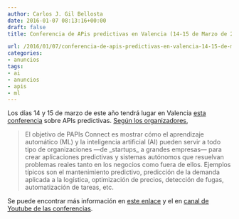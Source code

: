 ```yaml
---
author: Carlos J. Gil Bellosta
date: 2016-01-07 08:13:16+00:00
draft: false
title: Conferencia de APis predictivas en Valencia (14-15 de Marzo de 2016)

url: /2016/01/07/conferencia-de-apis-predictivas-en-valencia-14-15-de-marzo-de-2016/
categories:
- anuncios
tags:
- ai
- anuncios
- apis
- ml
---
```


Los días 14 y 15 de marzo de este año tendrá lugar en Valencia [esta conferencia](http://www.papis.io/connect) sobre APIs predictivas. [Según los organizadores](https://papis-cfp.herokuapp.com/events/papis-connect-valencia),



<blockquote>El objetivo de PAPIs Connect es mostrar cómo el aprendizaje automático (ML) y la inteligencia artificial (AI) pueden servir a todo tipo de organizaciones —de _startups_ a grandes empresas— para crear aplicaciones predictivas y sistemas autónomos que resuelvan problemas reales tanto en los negocios como fuera de ellos. Ejemplos típicos son el mantenimiento predictivo, predicción de la demanda aplicada a la logística, optimización de precios, detección de fugas, automatización de tareas, etc. </blockquote>



Se puede encontrar más información en [este enlace](https://www.linkedin.com/pulse/calling-speakers-artificial-intelligence-business-tech-louis-dorard) y el en [canal de Youtube de las conferencias](https://www.youtube.com/channel/UCHMa1aYqXIQPnQD34W-ejQg).

